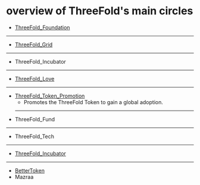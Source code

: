 # overview of ThreeFold's main circles

  - [ThreeFold_Foundation](https://github.com/threefoldfoundation/info_foundation/blob/master/docs/circles/ThreeFold_Foundation.md)
  ---
  - [ThreeFold_Grid](https://github.com/threefoldfoundation/info_foundation/blob/master/docs/circles/ThreeFold_Grid.md)
  ---
  - ThreeFold_Incubator
  ---
  - [ThreeFold_Love](https://github.com/threefoldfoundation/info_foundation/blob/master/docs/circles/ThreeFold_Love.md)
  ---
  - [ThreeFold_Token_Promotion](https://github.com/threefoldfoundation/info_foundation/blob/master/docs/circles/ThreeFold_Token_Promotion.md)
    - Promotes the ThreeFold Token to gain a global adoption.
    ---
  - ThreeFold_Fund
  ---
  - ThreeFold_Tech
  ---
  - [ThreeFold_Incubator](https://github.com/threefoldfoundation/info_foundation/blob/master/docs/circles/ThreeFold_Incubator.md)
  ---
  - [BetterToken](https://github.com/threefoldfoundation/info_foundation/blob/master/docs/circles/BetterToken.md)
  - Mazraa
